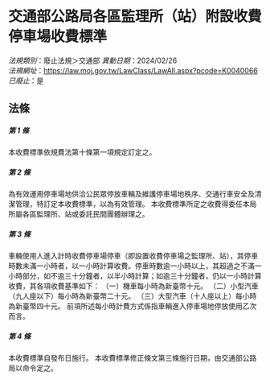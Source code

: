# 交通部公路局各區監理所（站）附設收費停車場收費標準

*法規類別*：廢止法規＞交通部
*異動日期*：2024/02/26  
*法規網址*：https://law.moj.gov.tw/LawClass/LawAll.aspx?pcode=K0040066
*已廢止*：是


## 法條
##### 第 1 條
本收費標準依規費法第十條第一項規定訂定之。

##### 第 2 條
為有效運用停車場地供洽公民眾停放車輛及維護停車場地秩序、交通行車安全及清潔管理，特訂定本收費標準，以為有效管理。
本收費標準所定之收費得委任本局所屬各區監理所、站或委託民間團體辦理之。

##### 第 3 條
車輛使用人進入計時收費停車場停車（即設置收費停車場之監理所、站），其停車時數未滿一小時者，以一小時計算收費。停車時數逾一小時以上，其超過之不滿一小時部分，如不逾三十分鐘者，以半小時計算；如逾三十分鐘者，仍以一小時計算收費，其各項收費基準如下：
（一）機車每小時為新臺幣十元。
（二）小型汽車（九人座以下）每小時為新臺幣二十元。
（三）大型汽車（十人座以上）每小時為新臺幣四十元。
前項所述每小時計費方式係指車輛進入停車場地停放使用乙次而言。

##### 第 4 條
本收費標準自發布日施行。
本收費標準修正條文第三條施行日期，由交通部公路局以命令定之。


